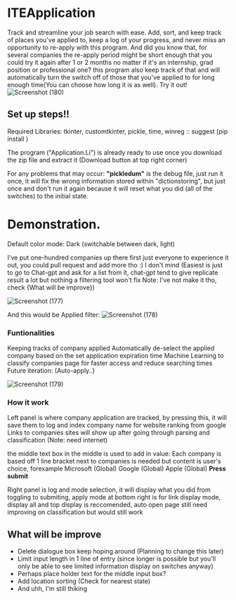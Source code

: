 # ITEApplication
Track and streamline your job search with ease. Add, sort, and keep track of places you've applied to, keep a log of your progress, and never miss an opportunity to re-apply with this program. And did you know that, for several companies the re-apply period might be short enough that you could try it again after 1 or 2 months no matter if it's an internship, grad position or professional one? this program also keep track of that and will automatically turn the switch off of those that you've applied to for long enough time(You can choose how long it is as well). Try it out!
![Screenshot (180)](https://user-images.githubusercontent.com/76143641/218628040-080fdb16-b7af-4eb1-a05a-97e752be39c3.png)

## Set up steps!!
Required Libraries: tkinter, customtkinter, pickle, time, winreg  :: suggest (pip install <library name>)

The program ("Application.Li") is already ready to use once you download the zip file and extract it (Download button at top right corner)

For any problems that may occur: **"pickledum"** is the debug file, just run it once, it will fix the wrong information stored within "dictionstoring", but just once and don't run it again because it will reset what you did (all of the switches) to the initial state.


# Demonstration.
Default color mode: Dark (switchable between dark, light)

I've put one-hundred companies up there first just everyone to experience it out, you could pull request and add more tho :) I don't mind (Easiest is just to go to Chat-gpt and ask for a list from it, chat-gpt tend to give replicate result a lot but nothing a filtering tool won't fix Note: I've not make it tho, check {What will be improve})

![Screenshot (177)](https://user-images.githubusercontent.com/76143641/218628241-7f2870ee-8929-4114-9cd6-355c955db251.png)

And this would be Applied filter:
![Screenshot (178)](https://user-images.githubusercontent.com/76143641/218627076-c76d462c-7842-4c2d-ba67-bea973c99422.png)

### Funtionalities
Keeping tracks of company applied
Automatically de-select the applied company based on the set application expiration time
Machine Learning to classify companies page for faster access and reduce searching times
Future iteration: (Auto-apply..)

![Screenshot (179)](https://user-images.githubusercontent.com/76143641/218627146-a4f158a9-1fb9-4344-be69-16456af6589e.png)

### How it work
Left panel is where company application are tracked, by pressing this, it will save them to log and index company name for website ranking from google
Links to companies sites will show up after going through parsing and classification (Note: need internet)

the middle text box in the middle is used to add in value:
  Each company is based off 1 line bracket next to companies is needed but content is user's choice, forexample 
  Microsoft (Global)
  Google (Global)
  Apple (Global)
  **Press submit**
  


Right panel is log and mode selection, it will display what you did from toggling to submiting, apply mode at bottom right is for link display mode, display all and top display is reccomended, auto open page still need improving on classification but would still work

## What will be improve
- Delete dialogue box keep hoping around (Planning to change this later)
- Limit input length in 1 line of entry (since longer is possible but you'll only be able to see limited information display on switches anyway)
- Perhaps place holder text for the middle input box?
- Add location sorting (Check for nearest state)
- And uhh, I'm still thiking
